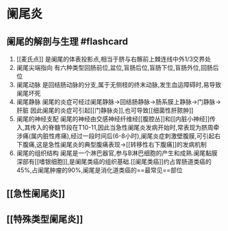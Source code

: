 # 阑尾炎

## 阑尾的解剖与生理 #flashcard 
1. [[麦氏点]] 是阑尾的体表投影点,相当于脐与右髂前上棘连线中外1/3交界处
2. 阑尾尖端指向 有六种类型回肠前位,盆位,盲肠后位,盲肠下位,盲肠外位,回肠后位
3. 阑尾动脉 是回结肠动脉的分支,属于无侧枝的终末动脉,发生血运障碍时,易导致阑尾坏死
4. 阑尾静脉 阑尾的炎症可经过阑尾静脉->回结肠静脉->肠系膜上静脉->门静脉->肝脏 因此阑尾的炎症可引起[[门静脉炎]],也可导致[[细菌性肝脓肿]]
5. 阑尾的神经支配 阑尾的神经由交感神经纤维经[[腹腔丛]]和[[内脏小神经]]传入,其传入的脊髓节段在T10-11,因此当急性阑尾炎发病开始时,常表现为脐周牵涉痛(属内脏性疼痛),经过一段时间后(6-8小时),阑尾炎症刺激壁腹膜,可引起右下腹痛,这是急性阑尾炎的典型腹痛表现->[[转移性右下腹痛]]的发病机制
6. 阑尾的组织结构 阑尾是一个淋巴器官,参与B淋巴细胞的产生和成熟.阑尾黏膜深部有[[嗜银细胞]],是阑尾类癌的组织基础.[[阑尾类癌]]约占胃肠道类癌的45%,占阑尾肿瘤的90%,阑尾是消化道类癌的==最常见==部位
<!--ID: 1637558303228-->





## [[急性阑尾炎]]
## [[特殊类型阑尾炎]]